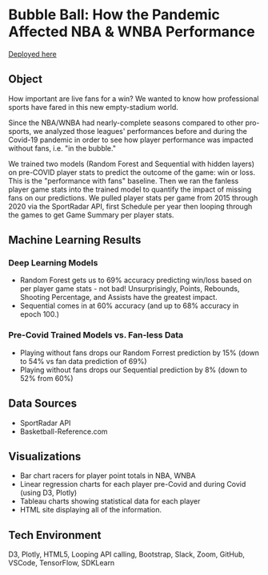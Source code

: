 # Bubble Ball: How the Pandemic Affected NBA & WNBA Performance
[Deployed here](https://sarahgrant11.github.io/Covid-Impact-NBA-WNBA/)

## Object 
How important are live fans for a win? We wanted to know how professional sports have fared in this new empty-stadium world. 

Since the NBA/WNBA had nearly-complete seasons compared to other pro-sports, we analyzed those leagues' performances before and during the Covid-19 pandemic in order to see how player performance was impacted without fans, i.e. "in the bubble." 

We trained two models (Random Forest and Sequential with hidden layers) on pre-COVID player stats to predict the outcome of the game: win or loss. This is the "performance with fans" baseline. Then we ran the fanless player game stats into the trained model to quantify the impact of missing fans on our predictions. We pulled player stats per game from 2015 through 2020 via the SportRadar API, first Schedule per year then looping through the games to get Game Summary per player stats.

## Machine Learning Results

### Deep Learning Models
* Random Forest gets us to 69% accuracy predicting win/loss based on per player game stats - not bad! Unsurprisingly, Points, Rebounds, Shooting Percentage, and Assists have the greatest impact.
* Sequential comes in at 60% accuracy (and up to 68% accuracy in epoch 100.)

### Pre-Covid Trained Models vs. Fan-less Data
* Playing without fans drops our Random Forrest prediction by 15% (down to 54% vs fan data prediction of 69%)
* Playing without fans drops our Sequential prediction by 8% (down to 52% from 60%)

## Data Sources 
* SportRadar API
* Basketball-Reference.com

## Visualizations 
* Bar chart racers for player point totals in NBA, WNBA
* Linear regression charts for each player pre-Covid and during Covid (using D3, Plotly)
* Tableau charts showing statistical data for each player
* HTML site displaying all of the information. 

## Tech Environment 
D3, Plotly,  HTML5, Looping API calling, Bootstrap, Slack, Zoom, GitHub, VSCode, TensorFlow, SDKLearn 
